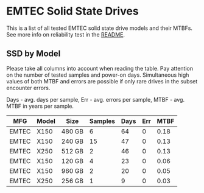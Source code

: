 EMTEC Solid State Drives
========================

This is a list of all tested EMTEC solid state drive models and their MTBFs. See
more info on reliability test in the [README](https://github.com/linuxhw/SMART).

SSD by Model
------------

Please take all columns into account when reading the table. Pay attention on the
number of tested samples and power-on days. Simultaneous high values of both MTBF
and errors are possible if only rare drives in the subset encounter errors.

Days - avg. days per sample,
Err  - avg. errors per sample,
MTBF - avg. MTBF in years per sample.

| MFG       | Model              | Size   | Samples | Days  | Err   | MTBF |
|-----------|--------------------|--------|---------|-------|-------|------|
| EMTEC     | X150               | 480 GB | 6       | 64    | 0     | 0.18   |
| EMTEC     | X150               | 240 GB | 15      | 47    | 0     | 0.13   |
| EMTEC     | X250               | 512 GB | 2       | 46    | 0     | 0.13   |
| EMTEC     | X150               | 120 GB | 4       | 23    | 0     | 0.06   |
| EMTEC     | X150               | 960 GB | 2       | 20    | 0     | 0.05   |
| EMTEC     | X250               | 256 GB | 1       | 9     | 0     | 0.03   |
